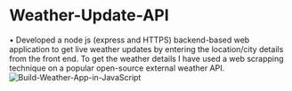 # Weather-Update-API
• Developed a node js (express and HTTPS) backend-based web application to get live weather updates by entering the location/city details from the front end. To get the weather details I have used a web scrapping technique on a popular open-source external weather API.
![Build-Weather-App-in-JavaScript](https://github.com/ArijeetBanerjee/Weather-Update-API/assets/76873956/d1b24be1-0bdc-4d44-9e2d-911aade3f343)
